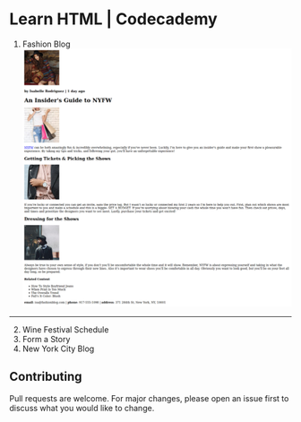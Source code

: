 # Learn HTML | Codecademy

1. Fashion Blog
![Preview for the Fashion Blog](./design/preview1.png)
---
2. Wine Festival Schedule
3. Form a Story
4. New York City Blog

## Contributing
Pull requests are welcome. For major changes, please open an issue first to discuss what you would like to change.
